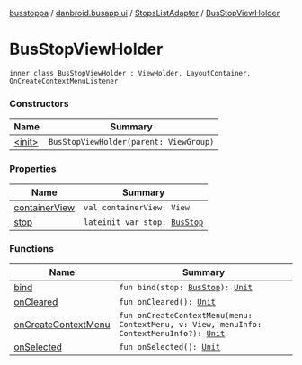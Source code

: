 [busstoppa](../../../index.md) / [danbroid.busapp.ui](../../index.md) / [StopsListAdapter](../index.md) / [BusStopViewHolder](./index.md)

# BusStopViewHolder

`inner class BusStopViewHolder : ViewHolder, LayoutContainer, OnCreateContextMenuListener`

### Constructors

| Name | Summary |
|---|---|
| [&lt;init&gt;](-init-.md) | `BusStopViewHolder(parent: ViewGroup)` |

### Properties

| Name | Summary |
|---|---|
| [containerView](container-view.md) | `val containerView: View` |
| [stop](stop.md) | `lateinit var stop: `[`BusStop`](../../../danbroid.busapp.data/-bus-stop/index.md) |

### Functions

| Name | Summary |
|---|---|
| [bind](bind.md) | `fun bind(stop: `[`BusStop`](../../../danbroid.busapp.data/-bus-stop/index.md)`): `[`Unit`](https://kotlinlang.org/api/latest/jvm/stdlib/kotlin/-unit/index.html) |
| [onCleared](on-cleared.md) | `fun onCleared(): `[`Unit`](https://kotlinlang.org/api/latest/jvm/stdlib/kotlin/-unit/index.html) |
| [onCreateContextMenu](on-create-context-menu.md) | `fun onCreateContextMenu(menu: ContextMenu, v: View, menuInfo: ContextMenuInfo?): `[`Unit`](https://kotlinlang.org/api/latest/jvm/stdlib/kotlin/-unit/index.html) |
| [onSelected](on-selected.md) | `fun onSelected(): `[`Unit`](https://kotlinlang.org/api/latest/jvm/stdlib/kotlin/-unit/index.html) |
